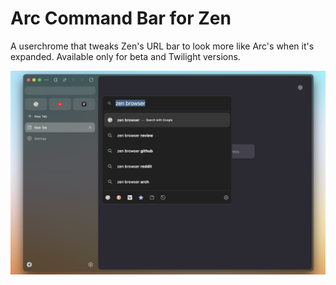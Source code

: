 # Arc Command Bar for Zen
A userchrome that tweaks Zen's URL bar to look more like Arc's when it's expanded. Available only
for beta and Twilight versions.

![](https://github.com/greeeen-dev/zen-arc-cmd-bar/blob/main/image.png?raw=true)
